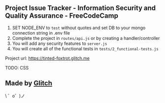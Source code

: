 **Project Issue Tracker** - Information Security and Quality Assurance - **FreeCodeCamp**
------------------

1) SET NODE_ENV to `test` without quotes and set DB to your mongo connection string in .env file
2) Complete the project in `routes/api.js` or by creating a handler/controller
3) You will add any security features to `server.js`
4) You will create all of the functional tests in `tests/2_functional-tests.js`

Project url: https://tinted-foxtrot.glitch.me

TODO: CSS

Made by [Glitch](https://glitch.com/)
-------------------

\ ゜o゜)ノ
